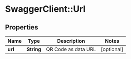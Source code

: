# SwaggerClient::Url

## Properties
Name | Type | Description | Notes
------------ | ------------- | ------------- | -------------
**url** | **String** | QR Code as data URL | [optional] 


